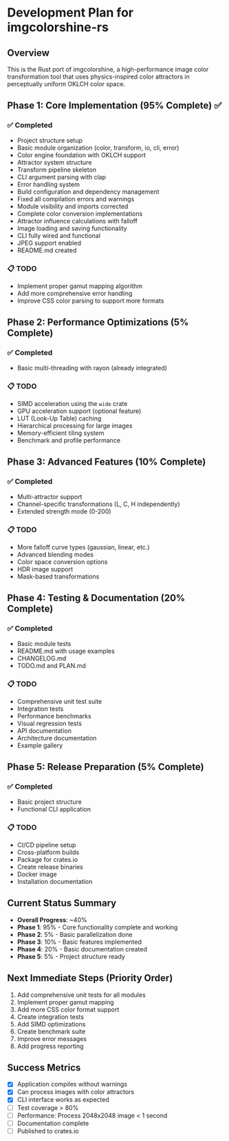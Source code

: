 # Development Plan for imgcolorshine-rs

## Overview
This is the Rust port of imgcolorshine, a high-performance image color transformation tool that uses physics-inspired color attractors in perceptually uniform OKLCH color space.

## Phase 1: Core Implementation (95% Complete) ✅
### ✅ Completed
- Project structure setup
- Basic module organization (color, transform, io, cli, error)
- Color engine foundation with OKLCH support
- Attractor system structure
- Transform pipeline skeleton
- CLI argument parsing with clap
- Error handling system
- Build configuration and dependency management
- Fixed all compilation errors and warnings
- Module visibility and imports corrected
- Complete color conversion implementations
- Attractor influence calculations with falloff
- Image loading and saving functionality
- CLI fully wired and functional
- JPEG support enabled
- README.md created

### 📋 TODO
- Implement proper gamut mapping algorithm
- Add more comprehensive error handling
- Improve CSS color parsing to support more formats

## Phase 2: Performance Optimizations (5% Complete)
### ✅ Completed
- Basic multi-threading with rayon (already integrated)

### 📋 TODO
- SIMD acceleration using the `wide` crate
- GPU acceleration support (optional feature)
- LUT (Look-Up Table) caching
- Hierarchical processing for large images
- Memory-efficient tiling system
- Benchmark and profile performance

## Phase 3: Advanced Features (10% Complete)
### ✅ Completed
- Multi-attractor support
- Channel-specific transformations (L, C, H independently)
- Extended strength mode (0-200)

### 📋 TODO
- More falloff curve types (gaussian, linear, etc.)
- Advanced blending modes
- Color space conversion options
- HDR image support
- Mask-based transformations

## Phase 4: Testing & Documentation (20% Complete)
### ✅ Completed
- Basic module tests
- README.md with usage examples
- CHANGELOG.md
- TODO.md and PLAN.md

### 📋 TODO
- Comprehensive unit test suite
- Integration tests
- Performance benchmarks
- Visual regression tests
- API documentation
- Architecture documentation
- Example gallery

## Phase 5: Release Preparation (5% Complete)
### ✅ Completed
- Basic project structure
- Functional CLI application

### 📋 TODO
- CI/CD pipeline setup
- Cross-platform builds
- Package for crates.io
- Create release binaries
- Docker image
- Installation documentation

## Current Status Summary
- **Overall Progress**: ~40%
- **Phase 1**: 95% - Core functionality complete and working
- **Phase 2**: 5% - Basic parallelization done
- **Phase 3**: 10% - Basic features implemented
- **Phase 4**: 20% - Basic documentation created
- **Phase 5**: 5% - Project structure ready

## Next Immediate Steps (Priority Order)
1. Add comprehensive unit tests for all modules
2. Implement proper gamut mapping
3. Add more CSS color format support
4. Create integration tests
5. Add SIMD optimizations
6. Create benchmark suite
7. Improve error messages
8. Add progress reporting

## Success Metrics
- [x] Application compiles without warnings
- [x] Can process images with color attractors
- [x] CLI interface works as expected
- [ ] Test coverage > 80%
- [ ] Performance: Process 2048x2048 image < 1 second
- [ ] Documentation complete
- [ ] Published to crates.io